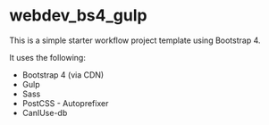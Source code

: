 # webdev_bs4_gulp

This is a simple starter workflow project template using Bootstrap 4.

It uses the following:
* Bootstrap 4 (via CDN)
* Gulp
* Sass
* PostCSS - Autoprefixer
* CanIUse-db
